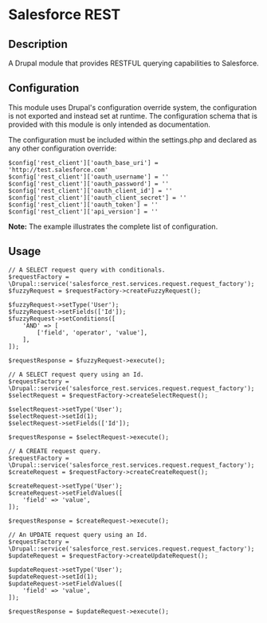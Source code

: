 # Salesforce REST

## Description
A Drupal module that provides RESTFUL querying capabilities to Salesforce.

## Configuration

This module uses Drupal's configuration override system, the configuration is not exported and instead set at runtime. The configuration schema that is provided with this module is only intended as documentation.

The configuration must be included within the settings.php and declared as any other configuration override:

```
$config['rest_client']['oauth_base_uri'] = 'http://test.salesforce.com'
$config['rest_client']['oauth_username'] = ''
$config['rest_client']['oauth_password'] = ''
$config['rest_client']['oauth_client_id'] = ''
$config['rest_client']['oauth_client_secret'] = ''
$config['rest_client']['oauth_token'] = ''
$config['rest_client']['api_version'] = ''
```

**Note:** The example illustrates the complete list of configuration.

## Usage

```
// A SELECT request query with conditionals.
$requestFactory = \Drupal::service('salesforce_rest.services.request.request_factory');
$fuzzyRequest = $requestFactory->createFuzzyRequest();

$fuzzyRequest->setType('User');
$fuzzyRequest->setFields(['Id']);
$fuzzyRequest->setConditions([
    'AND' => [
        ['field', 'operator', 'value'],
    ],
]);

$requestResponse = $fuzzyRequest->execute();

// A SELECT request query using an Id.
$requestFactory = \Drupal::service('salesforce_rest.services.request.request_factory');
$selectRequest = $requestFactory->createSelectRequest();

$selectRequest->setType('User');
$selectRequest->setId(1);
$selectRequest->setFields(['Id']);

$requestResponse = $selectRequest->execute();

// A CREATE request query.
$requestFactory = \Drupal::service('salesforce_rest.services.request.request_factory');
$createRequest = $requestFactory->createCreateRequest();

$createRequest->setType('User');
$createRequest->setFieldValues([
    'field' => 'value',
]);

$requestResponse = $createRequest->execute();

// An UPDATE request query using an Id.
$requestFactory = \Drupal::service('salesforce_rest.services.request.request_factory');
$updateRequest = $requestFactory->createUpdateRequest();

$updateRequest->setType('User');
$updateRequest->setId(1);
$updateRequest->setFieldValues([
    'field' => 'value',
]);

$requestResponse = $updateRequest->execute();
```
